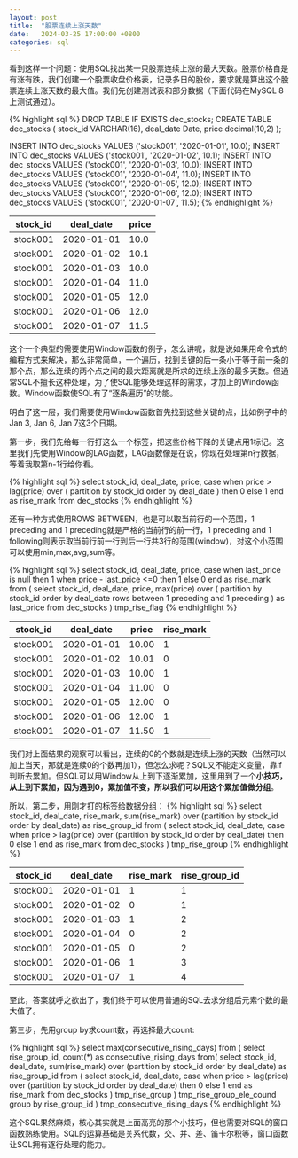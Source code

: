 ```yaml
---
layout: post
title:  "股票连续上涨天数"
date:   2024-03-25 17:00:00 +0800
categories: sql
---
```


看到这样一个问题：使用SQL找出某一只股票连续上涨的最大天数。股票价格自是有涨有跌，我们创建一个股票收盘价格表，记录多日的股价，要求就是算出这个股票连续上涨天数的最大值。我们先创建测试表和部分数据（下面代码在MySQL 8上测试通过）。

{% highlight sql %}
DROP TABLE IF EXISTS dec_stocks;
CREATE TABLE dec_stocks (
  stock_id VARCHAR(16),
  deal_date Date, 
  price decimal(10,2)
);

INSERT INTO dec_stocks VALUES ('stock001', '2020-01-01', 10.0);
INSERT INTO dec_stocks VALUES ('stock001', '2020-01-02', 10.1);
INSERT INTO dec_stocks VALUES ('stock001', '2020-01-03', 10.0);
INSERT INTO dec_stocks VALUES ('stock001', '2020-01-04', 11.0);
INSERT INTO dec_stocks VALUES ('stock001', '2020-01-05', 12.0);
INSERT INTO dec_stocks VALUES ('stock001', '2020-01-06', 12.0);
INSERT INTO dec_stocks VALUES ('stock001', '2020-01-07', 11.5); 
{% endhighlight %}

| stock_id | deal_date | price | 
| ---- | ---- | ---- | 
| stock001 |2020-01-01 | 10.0 | 
| stock001 |2020-01-02 | 10.1 | 
| stock001 |2020-01-03 | 10.0 | 
| stock001 |2020-01-04 | 11.0 | 
| stock001 |2020-01-05 | 12.0 | 
| stock001 |2020-01-06 | 12.0 | 
| stock001 |2020-01-07 | 11.5 | 


这个一个典型的需要使用Window函数的例子，怎么讲呢，就是说如果用命令式的编程方式来解决，那么非常简单，一个遍历，找到关键的后一条小于等于前一条的那个点，那么连续的两个点之间的最大距离就是所求的连续上涨的最多天数。但通常SQL不擅长这种处理，为了使SQL能够处理这样的需求，才加上的Window函数。Window函数使SQL有了“逐条遍历”的功能。

明白了这一层，我们需要使用Window函数首先找到这些关键的点，比如例子中的Jan 3, Jan 6, Jan 7这3个日期。

第一步，我们先给每一行打这么一个标签，把这些价格下降的关键点用1标记。这里我们先使用Window的LAG函数，LAG函数像是在说，你现在处理第n行数据，等着我取第n-1行给你看。

{% highlight sql %}
select stock_id, deal_date, price, 
    case when price > lag(price) over (
        partition by stock_id order by deal_date
    ) then 0 else 1 end as rise_mark
from dec_stocks
{% endhighlight %}

还有一种方式使用ROWS BETWEEN，也是可以取当前行的一个范围，1 preceding and 1 preceding就是严格的当前行的前一行，1 preceding and 1 following则表示取当前行前一行到后一行共3行的范围(window)，对这个小范围可以使用min,max,avg,sum等。

{% highlight sql %}
select stock_id, deal_date, price,
    case when last_price is null then 1 
        when price - last_price <=0 then 1 
        else 0 end as rise_mark 
from (
    select stock_id, deal_date, price, max(price) over (
      partition by stock_id order by deal_date
      rows between 1 preceding and 1 preceding
    ) as last_price
    from dec_stocks 
) tmp_rise_flag
{% endhighlight %}


| stock_id | deal_date | price | rise_mark |
| ---- | ---- | ---- | ---- |
| stock001 |2020-01-01 | 10.00 | 1 |
| stock001 |2020-01-02 | 10.01 | 0 |
| stock001 |2020-01-03 | 10.00 | 1 |
| stock001 |2020-01-04 | 11.00 | 0 |
| stock001 |2020-01-05 | 12.00 | 0 |
| stock001 |2020-01-06 | 12.00 | 1 |
| stock001 |2020-01-07 | 11.50 | 1 |

我们对上面结果的观察可以看出，连续的0的个数就是连续上涨的天数（当然可以加上当天，那就是连续0的个数再加1），但怎么求呢？SQL又不能定义变量，靠if判断去累加。但SQL可以用Window从上到下逐渐累加，这里用到了一个**小技巧，从上到下累加，因为遇到0，累加值不变，所以我们可以用这个累加值做分组**。

所以，第二步，用刚才打的标签给数据分组：
{% highlight sql %}
select stock_id, deal_date, rise_mark, sum(rise_mark) 
  over (partition by stock_id order by deal_date) as rise_group_id from (
    select stock_id, deal_date, case when price > lag(price) 
        over (partition by stock_id order by deal_date)
        then 0 else 1 end as rise_mark
    from dec_stocks
 ) tmp_rise_group 
{% endhighlight %}

| stock_id | deal_date | rise_mark | rise_group_id |
| ---- | ---- | ---- | ---- |
| stock001 |2020-01-01 | 1 | 1 |
| stock001 |2020-01-02 | 0 | 1 |
| stock001 |2020-01-03 | 1 | 2 |
| stock001 |2020-01-04 | 0 | 2 |
| stock001 |2020-01-05 | 0 | 2 |
| stock001 |2020-01-06 | 1 | 3 |
| stock001 |2020-01-07 | 1 | 4 |

至此，答案就呼之欲出了，我们终于可以使用普通的SQL去求分组后元素个数的最大值了。

第三步，先用group by求count数，再选择最大count:

{% highlight sql %}
select max(consecutive_rising_days) from (
    select rise_group_id, count(*) as consecutive_rising_days from( 
        select stock_id, deal_date, sum(rise_mark) over 
          (partition by stock_id order by deal_date) as rise_group_id 
        from (
            select stock_id, deal_date, case when price > lag(price) 
                over (partition by stock_id order by deal_date)
                then 0 else 1 end as rise_mark
            from dec_stocks
        ) tmp_rise_group 
    ) tmp_rise_group_ele_cound    
    group by rise_group_id
) tmp_consecutive_rising_days
{% endhighlight %}

这个SQL果然麻烦，核心其实就是上面高亮的那个小技巧，但也需要对SQL的窗口函数熟练使用。SQL的运算基础是关系代数，交、并、差、笛卡尔积等，窗口函数让SQL拥有逐行处理的能力。
